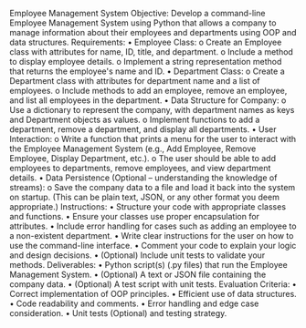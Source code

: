 Employee Management System
Objective:
Develop a command-line Employee Management System using Python that allows a company to manage information about their employees and departments using OOP and data structures.
Requirements:
•	Employee Class:
o	Create an Employee class with attributes for name, ID, title, and department.
o	Include a method to display employee details.
o	Implement a string representation method that returns the employee's name and ID.
•	Department Class:
o	Create a Department class with attributes for department name and a list of employees.
o	Include methods to add an employee, remove an employee, and list all employees in the department.
•	Data Structure for Company:
o	Use a dictionary to represent the company, with department names as keys and Department objects as values.
o	Implement functions to add a department, remove a department, and display all departments.
•	User Interaction:
o	Write a function that prints a menu for the user to interact with the Employee Management System (e.g., Add Employee, Remove Employee, Display Department, etc.).
o	The user should be able to add employees to departments, remove employees, and view department details.
•	Data Persistence (Optional – understanding the knowledge of streams):
o	Save the company data to a file and load it back into the system on startup. (This can be plain text, JSON, or any other format you deem appropriate.)
Instructions:
•	Structure your code with appropriate classes and functions.
•	Ensure your classes use proper encapsulation for attributes.
•	Include error handling for cases such as adding an employee to a non-existent department.
•	Write clear instructions for the user on how to use the command-line interface.
•	Comment your code to explain your logic and design decisions.
•	(Optional) Include unit tests to validate your methods.
Deliverables:
•	Python script(s) (.py files) that run the Employee Management System.
•	(Optional) A text or JSON file containing the company data.
•	(Optional) A test script with unit tests.
Evaluation Criteria:
•	Correct implementation of OOP principles.
•	Efficient use of data structures.
•	Code readability and comments.
•	Error handling and edge case consideration.
•	Unit tests (Optional) and testing strategy.

